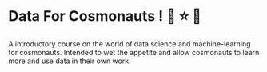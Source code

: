 # Data For Cosmonauts ! :star2: :star: :dizzy:
A introductory course on the world of data science and machine-learning for cosmonauts. Intended to wet the appetite and allow cosmonauts to learn more and use data in their own work. 
